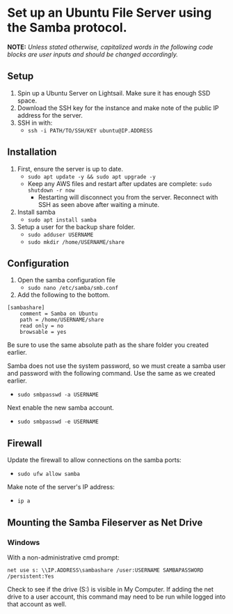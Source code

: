 # Set up an Ubuntu File Server using the Samba protocol.

**NOTE:** *Unless stated otherwise, capitalized words in the following code blocks are user inputs and should be changed accordingly.*

## Setup 
1. Spin up a Ubuntu Server on Lightsail. Make sure it has enough SSD space.
2. Download the SSH key for the instance and make note of the public IP address for the server.
3. SSH in with:
    - `ssh -i PATH/TO/SSH/KEY ubuntu@IP.ADDRESS`

## Installation

1. First, ensure the server is up to date.
    - `sudo apt update -y && sudo apt upgrade -y`
    - Keep any AWS files and restart after updates are complete: `sudo shutdown -r now`
        - Restarting will disconnect you from the server. Reconnect with SSH as seen above after waiting a minute.
2. Install samba
    - `sudo apt install samba`
3. Setup a user for the backup share folder.
    - `sudo adduser USERNAME`
    - `sudo mkdir /home/USERNAME/share`

## Configuration
1. Open the samba configuration file
    - `sudo nano /etc/samba/smb.conf`
2. Add the following to the bottom.

```
[sambashare]
    comment = Samba on Ubuntu
    path = /home/USERNAME/share
    read only = no
    browsable = yes
```
Be sure to use the same absolute path as the share folder you created earlier.

Samba does not use the system password, so we must create a samba user and password with the following command. Use the same as we created earlier.
- `sudo smbpasswd -a USERNAME`


Next enable the new samba account.
- `sudo smbpasswd -e USERNAME`


## Firewall

Update  the firewall to allow connections on the samba ports:

- `sudo ufw allow samba`

Make note of the server's IP address:
- `ip a `


## Mounting the Samba Fileserver as Net Drive 

### Windows

With a non-administrative cmd prompt:

    net use s: \\IP.ADDRESS\sambashare /user:USERNAME SAMBAPASSWORD /persistent:Yes

Check to see if the drive (S:) is visible in My Computer. If adding the net drive to a user account, this command may need to be run while logged into that account as well.
